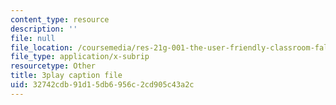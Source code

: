 ```yaml
---
content_type: resource
description: ''
file: null
file_location: /coursemedia/res-21g-001-the-user-friendly-classroom-fall-2020/32742cdb91d15db6956c2cd905c43a2c_uPsMwJ116lQ.vtt
file_type: application/x-subrip
resourcetype: Other
title: 3play caption file
uid: 32742cdb-91d1-5db6-956c-2cd905c43a2c
---
```

